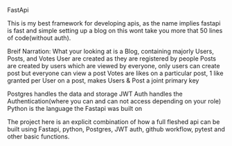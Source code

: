 FastApi

This is my best framework for developing apis, as the name implies fastapi is fast and simple
setting up a blog on this wont take you more that 50 lines of code(without auth).

Breif Narration:
What your looking at is a Blog, containing majorly Users, Posts, and Votes
User are created as they are registered by people 
Posts are created by users which are viewed by everyone, only users can create post but everyone can view a post
Votes are likes on a particular post, 1 like granted per User on a post, makes Users & Post a joint primary key

Postgres handles the data and storage 
JWT Auth handles the Authentication(where you can and can not access depending on your role)
Python is the language the Fastapi was built on


The project here is an explicit combination of how a full fleshed api can be built using Fastapi, 
python, Postgres, JWT auth, github workflow, pytest and other basic functions.
